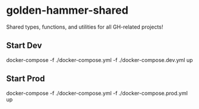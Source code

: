 # golden-hammer-shared

Shared types, functions, and utilities for all GH-related projects!

## Start Dev

docker-compose -f ./docker-compose.yml -f ./docker-compose.dev.yml up



## Start Prod

docker-compose -f ./docker-compose.yml -f ./docker-compose.prod.yml up

